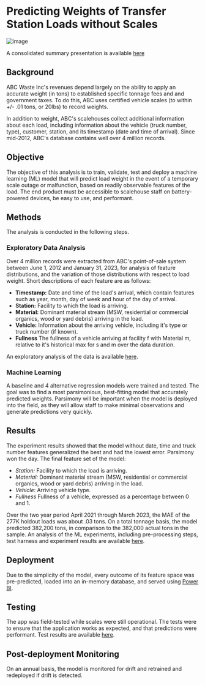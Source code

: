 # Predicting Weights of Transfer Station Loads without Scales
![image](Binaries/TitleSlideImage.png)

A consolidated summary presentation is available [here](https://www.beautiful.ai/player/-NXNAsMpTJbK0JcUkRhR)

## Background
ABC Waste Inc's revenues depend largely on the ability to apply an accurate weight (in tons) to established specific tonnage fees and and government taxes.  To do this, ABC uses certified vehicle scales (to within +/- .01 tons, or 20lbs) to record weights.  

In addition to weight, ABC's scalehouses collect additional information about each load, including information about the vehicle (truck number, type), customer, station, and its timestamp (date and time of arrival).  Since mid-2012, ABC's database contains well over 4 million records.

## Objective
The objective of this analysis is to train, validate, test and deploy a machine learning (ML) model that will predict load weight in the event of a temporary scale outage or malfunction, based on readily observable features of the load.  The end product must be accessible to scalehouse staff on battery-powered devices, be easy to use, and performant.  

## Methods
The analysis is conducted in the following steps.

### Exploratory Data Analysis
Over 4 million records were extracted from ABC's point-of-sale system between June 1, 2012 and January 31, 2023, for analysis of feature distributions, and the variation of those distributions with respect to load weight.  Short descriptions of each feature are as follows:

* **Timestamp:** Date and time of the load's arrival, which contain features such as year, month, day of week and hour of the day of arrival.
* **Station:** Facility to which the load is arriving.
* **Material:** Dominant material stream (MSW, residential or commercial organics, wood or yard debris) arriving in the load.
* **Vehicle:**  Information about the arriving vehicle, including it's type or truck number (if known).
* **Fullness** The fullness of a vehicle arriving at facility f with Material m, relative to it's historical max for s and m over the data duration.

An exploratory analysis of the data is available [here](https://app.hex.tech/54be54bd-cccc-4888-804c-cdb2c24bc75d/hex/dd01deda-2a53-4694-933f-63119b539ca5/draft/logic).

### Machine Learning
A baseline and 4 alternative regression models were trained and tested.  The goal was to find a most parsimonious, best-fitting model that accurately predicted weights.  Parsimony will be important when the model is deployed into the field, as they will allow staff to make minimal observations and generate predictions very quickly.  

## Results
The experiment results showed that the model without date, time and truck number features generalized the best and had the lowest error.  Parsimony won the day. The final feature set of the model:

* *Station:* Facility to which the load is arriving.
* *Material:* Dominant material stream (MSW, residential or commercial organics, wood or yard debris) arriving in the load.
* *Vehicle:*  Arriving vehicle type.
* *Fullness* Fullness of a vehicle, expressed as a percentage between 0 and 1.

Over the two year period April 2021 through March 2023, the MAE of the 277K holdout loads was about .03 tons.  On a total tonnage basis, the model predicted 382,200 tons, in comparison to the 382,000 actual tons in the sample. An analysis of the ML experiments, including pre-processing steps, test harness and experiment results are available [here](https://app.hex.tech/2737cf3a-31c1-4361-9f90-8dea0b629cf0/app/cb57a2de-6842-4ea2-83fd-9fc7a47b6f48/latest).

## Deployment
Due to the simplicity of the model, every outcome of its feature space was pre-predicted, loaded into an in-memory database, and served using [Power BI]().  

## Testing
The app was field-tested while scales were still operational.  The tests were to ensure that the application works as expected, and that predictions were performant.  Test results are available [here]().  

## Post-deployment Monitoring
On an annual basis, the model is monitored for drift and retrained and redeployed if drift is detected.   

 


